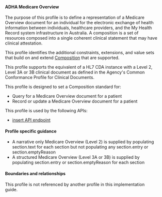 #### ADHA Medicare Overview
The purpose of this profile is to define a representation of a Medicare Overview document for an individual for the electronic exchange of health information between individuals, healthcare providers, and the My Health Record system infrastructure in Australia. A composition is a set of resources composed into a single coherent clinical statement that may have clinical attestation.

This profile identifies the additional constraints, extensions, and value sets that build on and extend [Composition](http://hl7.org/fhir/R4/composition.html) that are supported. 

This profile supports the equivalent of a HL7 CDA instance with a Level 2, Level 3A or 3B clinical document as defined in the Agency's Common Conformance Profile for Clinical Documents.

This profile is designed to set a Composition standard for:
* Query for a Medicare Overview document for a patient
* Record or update a Medicare Overview document for a patient

This profile is used by the following APIs:
* [insert API endpoint](StructureDefinition-TBD-1.html)


#### Profile specific guidance
* A narrative only Medicare Overview (Level 2) is supplied by populating section.text for each section but not populating any section.entry or section.emptyReason
* A structured Medicare Overview (Level 3A or 3B) is supplied by populating section.entry or section.emptyReason for each section


#### Boundaries and relationships
This profile is not referenced by another profile in this implementation guide.  
